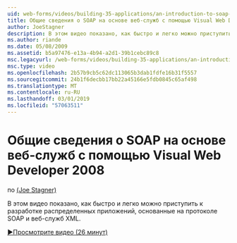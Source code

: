 ```yaml
---
uid: web-forms/videos/building-35-applications/an-introduction-to-soap-based-web-services-with-visual-web-developer-2008
title: Общие сведения о SOAP на основе веб-служб с помощью Visual Web Developer 2008 | Документация Майкрософт
author: JoeStagner
description: В этом видео показано, как быстро и легко можно приступить к разработке распределенных приложений, основанные на протоколе SOAP и веб-служб XML.
ms.author: riande
ms.date: 05/08/2009
ms.assetid: b5a97476-e13a-4b94-a2d1-39b1cebc89c8
msc.legacyurl: /web-forms/videos/building-35-applications/an-introduction-to-soap-based-web-services-with-visual-web-developer-2008
msc.type: video
ms.openlocfilehash: 2b57b9cb5c62dc113065b3dab1fdfe16b31f5557
ms.sourcegitcommit: 24b1f6decbb17bb22a45166e5fdb0845c65af498
ms.translationtype: MT
ms.contentlocale: ru-RU
ms.lasthandoff: 03/01/2019
ms.locfileid: "57063511"
---
```

<a name="an-introduction-to-soap-based-web-services-with-visual-web-developer-2008"></a>Общие сведения о SOAP на основе веб-служб с помощью Visual Web Developer 2008
====================
по [(Joe Stagner)](https://github.com/JoeStagner)

В этом видео показано, как быстро и легко можно приступить к разработке распределенных приложений, основанные на протоколе SOAP и веб-служб XML.

[&#9654;Просмотрите видео (26 минут)](https://channel9.msdn.com/Blogs/ASP-NET-Site-Videos/an-introduction-to-soap-based-web-services-with-visual-web-developer-2008)
